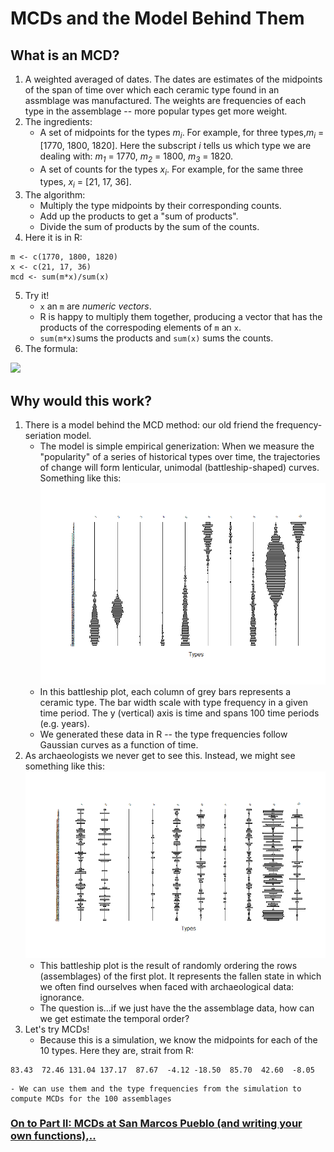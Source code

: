 # MCDs and the Model Behind Them
## What is an MCD?
1. A weighted averaged of dates. The dates are estimates of the midpoints of the span of time over which each ceramic type found in an assmblage was manufactured. The weights are frequencies of each type in the assemblage -- more popular types get more weight.  
2. The ingredients:
    - A set of midpoints for the types *m<sub>i</sub>*. For example, for three types,*m<sub>i</sub>* = [1770, 1800, 1820]. Here the subscript *i* tells us which type we are dealing with: *m<sub>1</sub>* = 1770, *m<sub>2</sub>* = 1800, *m<sub>3</sub>* = 1820.     
    - A set of counts for the types  *x<sub>i</sub>*. For example, for the same three types,  *x<sub>i</sub>* = [21, 17, 36].
3. The algorithm:
    - Multiply the type midpoints by their corresponding counts.
    - Add up the products to get a "sum of products".
    - Divide the sum of products by the sum of the counts.
4. Here it is in R: 
``` 
m <- c(1770, 1800, 1820)
x <- c(21, 17, 36) 
mcd <- sum(m*x)/sum(x)
``` 
5. Try it!
    - ```x``` an ```m``` are *numeric vectors*. 
    - R is happy to multiply them together, producing a vector that has the products of the correspoding elements of ```m``` an ```x```.
    - ```sum(m*x)```sums the products and ```sum(x)``` sums the counts.
6. The formula:
<img src="https://render.githubusercontent.com/render/math?math=\Large MCD=\frac{\sum_{i=1}^{T} x_i m_i} { \sum_{i=1}^{T} x_i}">

## Why would this work?
1.  There is a model behind the MCD method: our old friend the frequency-seriation model.
    - The model is simple empirical generization: When we measure the "popularity" of a series of historical types over time, the trajectories of change will form lenticular, unimodal (battleship-shaped) curves. Something like this:
![](./battleships.png)
    - In this battleship plot, each column of grey bars represents a ceramic type. The bar width scale with type frequency in a given time period. The y (vertical) axis is time and spans 100 time periods (e.g. years).
    - We generated these data in R -- the type frequencies follow Gaussian curves as a function of time.   
2. As archaeologists we never get to see this. Instead, we might see something like this:
![](./RandomOrderBattleships.png)   
    - This battleship plot is the result of randomly ordering the rows (assemblages) of the first plot. It represents the fallen state in which we often find ourselves when faced with archaeological data: ignorance.
    - The question is...if we just have the the assemblage data, how can we get estimate the temporal order?
3. Let's try MCDs!
    - Because this is a simulation, we know the midpoints for each of the 10 types. Here they are, strait from R:
```
83.43  72.46 131.04 137.17  87.67  -4.12 -18.50  85.70  42.60  -8.05
```
    - We can use them and the type frequencies from the simulation to compute MCDs for the 100 assemblages



### [On to Part II: MCDs at San Marcos Pueblo (and writing your own functions),..](https://github.com/DAACS-Research-Consortium/DAACS-Open-Academy/blob/main/FSS2021/Workshop5/Part_II.md)

   
   
